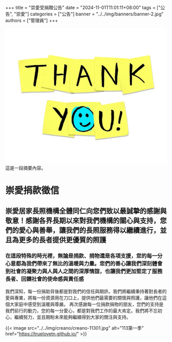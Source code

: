 +++
title = "崇愛受捐贈公告"
date = "2024-11-01T11:01:11+08:00"
tags = ["公告", "崇愛"]
categories = ["公告"]
banner = "../../img/banners/banner-2.jpg"
authors = ["管理員"]
+++

<img src="../../img/banners/banner-2.jpg" alt="描述">
這是一段摘要內容。
<!--more-->


# 崇愛捐款徵信

## 崇愛居家長照機構全體同仁向您們致以最誠摯的感謝與敬意！感謝各界長期以來對我們機構的關心與支持，您們的愛心與善舉，讓我們的長照服務得以繼續進行，並且為更多的長者提供更優質的照護

### 在這段特殊的時光裡，無論是捐款、捐物還是各項支援，您的每一分心意都為我們帶來了無比的溫暖與力量。您們的善心讓我們深刻體會到社會的凝聚力與人與人之間的深厚情誼，也讓我們更加堅定了服務長者、回饋社會的使命感與責任感

我們深知，每一份捐助背後都是對我們的信任與期許。我們將繼續秉持著對長者的愛與專業，將每一份資源用在刀口上，提供他們最需要的關懷與照護，讓他們在這個大家庭中感受到溫暖與尊嚴。
再次感謝每一位捐款捐物的朋友，您們的支持是我們前行的動力，您的每一分愛心，都是對我們工作的最大肯定。我們將不忘初心，繼續努力，並且期盼未來能夠繼續得到大家的關注與支持。

{{< image src="../../img/creano/creano-11301.jpg" alt="113第一季" href="https://truelovetn.github.io/" >}}


